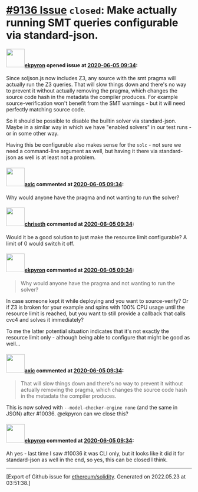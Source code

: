 # [\#9136 Issue](https://github.com/ethereum/solidity/issues/9136) `closed`: Make actually running SMT queries configurable via standard-json.

#### <img src="https://avatars.githubusercontent.com/u/1347491?v=4" width="50">[ekpyron](https://github.com/ekpyron) opened issue at [2020-06-05 09:34](https://github.com/ethereum/solidity/issues/9136):

Since soljson.js now includes Z3, any source with the smt pragma will actually run the Z3 queries. That will slow things down and there's no way to prevent it without actually removing the pragma, which changes the source code hash in the metadata the compiler produces.
For example source-verification won't benefit from the SMT warnings - but it will need perfectly matching source code.

So it should be possible to disable the builtin solver via standard-json. Maybe in a similar way in which we have "enabled solvers" in our test runs - or in some other way.

Having this be configurable also makes sense for the ``solc`` - not sure we need a command-line argument as well, but having it there via standard-json as well is at least not a problem.

#### <img src="https://avatars.githubusercontent.com/u/20340?v=4" width="50">[axic](https://github.com/axic) commented at [2020-06-05 09:34](https://github.com/ethereum/solidity/issues/9136#issuecomment-639372554):

Why would anyone have the pragma and not wanting to run the solver?

#### <img src="https://avatars.githubusercontent.com/u/9073706?v=4" width="50">[chriseth](https://github.com/chriseth) commented at [2020-06-05 09:34](https://github.com/ethereum/solidity/issues/9136#issuecomment-639373760):

Would it be a good solution to just make the resource limit configurable? A limit of 0 would switch it off.

#### <img src="https://avatars.githubusercontent.com/u/1347491?v=4" width="50">[ekpyron](https://github.com/ekpyron) commented at [2020-06-05 09:34](https://github.com/ethereum/solidity/issues/9136#issuecomment-639379051):

> Why would anyone have the pragma and not wanting to run the solver?

In case someone kept it while deploying and you want to source-verify? Or if Z3 is broken for your example and spins with 100% CPU usage until the resource limit is reached, but you want to still provide a callback that calls cvc4 and solves it immediately?

To me the latter potential situation indicates that it's not exactly the resource limit only - although being able to configure that might be good as well...

#### <img src="https://avatars.githubusercontent.com/u/20340?v=4" width="50">[axic](https://github.com/axic) commented at [2020-06-05 09:34](https://github.com/ethereum/solidity/issues/9136#issuecomment-719781289):

> That will slow things down and there's no way to prevent it without actually removing the pragma, which changes the source code hash in the metadata the compiler produces.

This is now solved with `--model-checker-engine none` (and the same in JSON) after #10036. @ekpyron can we close this?

#### <img src="https://avatars.githubusercontent.com/u/1347491?v=4" width="50">[ekpyron](https://github.com/ekpyron) commented at [2020-06-05 09:34](https://github.com/ethereum/solidity/issues/9136#issuecomment-719785537):

Ah yes - last time I saw #10036 it was CLI only, but it looks like it did it for standard-json as well in the end, so yes, this can be closed I think.


-------------------------------------------------------------------------------



[Export of Github issue for [ethereum/solidity](https://github.com/ethereum/solidity). Generated on 2022.05.23 at 03:51:38.]
